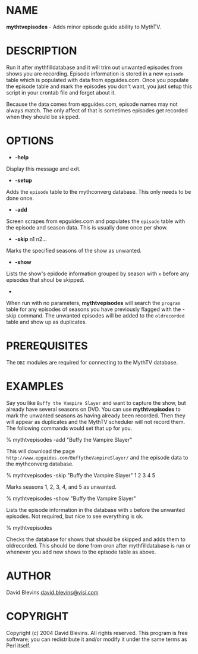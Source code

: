 # NAME

__mythtvepisodes__ - Adds minor episode guide ability
to MythTV.

# DESCRIPTION

Run it after mythfilldatabase and it will trim out unwanted 
episodes from shows you are recording.  Episode information 
is stored in a new `episode` table which is populated with 
data from epguides.com.  Once you populate the episode table 
and mark the episodes you don't want, you just setup this script
in your crontab file and forget about it.

Because the data comes from epguides.com, episode names may not
always match.  The only affect of that is sometimes episodes 
get recorded when they should be skipped.

# OPTIONS

- __-help__

Display this message and exit.

- __-setup__

Adds the `episode` table to the mythconverg database. This only needs
to be done once.

- __-add__ <showname>

Screen scrapes <showname> from epguides.com and populates the
`episode` table with the episode and season data.  This is usually
done once per show.

- __-skip__ <showname> n1 n2...

Marks the specified seasons of the show as unwanted.  

- __-show__ <showname>

Lists the show's epidode information grouped by season with `x`
before any episodes that shoul be skipped.

- <no-params>

When run with no parameters, __mythtvepisodes__ will search the
`program` table for any episodes of seasons you have previously
flagged with the -skip command.  The unwanted episodes will be added
to the `oldrecorded` table and show up as duplicates.

# PREREQUISITES

The `DBI` modules are required for connecting to the MythTV database.

# EXAMPLES

Say you like `Buffy the Vampire Slayer` and want to capture the show,
but already have several seasons on DVD.  You can use
__mythtvepisodes__ to mark the unwanted seasons as having already
been recorded.  Then they will appear as duplicates and the MythTV
scheduler will not record them.  The following commands would set that
up for you.

  % mythtvepisodes -add "Buffy the Vampire Slayer"

This will download the page
`http://www.epguides.com/BuffytheVampireSlayer/` and the episode data
to the mythconverg database.

  % mythtvepisodes -skip "Buffy the Vampire Slayer" 1 2 3 4 5

Marks seasons 1, 2, 3, 4, and 5 as unwanted.

  % mythtvepisodes -show "Buffy the Vampire Slayer"

Lists the episode information in the database with `x` before the
unwanted episodes.  Not required, but nice to see everything is ok.

  % mythtvepisodes

Checks the database for shows that should be skipped and adds them to
oldrecorded.  This should be done from cron after mythfilldatabase is
run or whenever you add new shows to the episode table as above.

# AUTHOR

David Blevins <david.blevins@visi.com>

# COPYRIGHT

Copyright (c) 2004 David Blevins. All rights reserved. This program is
free software; you can redistribute it and/or modify it under the same
terms as Perl itself.